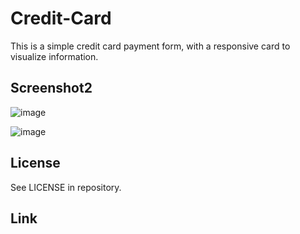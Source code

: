 # Credit-Card

This is a simple credit card payment form, with a responsive card to visualize information.

## Screenshot2

![image](https://github.com/Liam-a-34/Credit-Card/assets/113379247/c81acb43-4d0b-43b3-a3ed-b722672e7de1)

![image](https://github.com/Liam-a-34/Credit-Card/assets/113379247/8c2675d9-a3b9-4b02-8f60-a8ba3247bc18)


## License

See LICENSE in repository.

## Link


